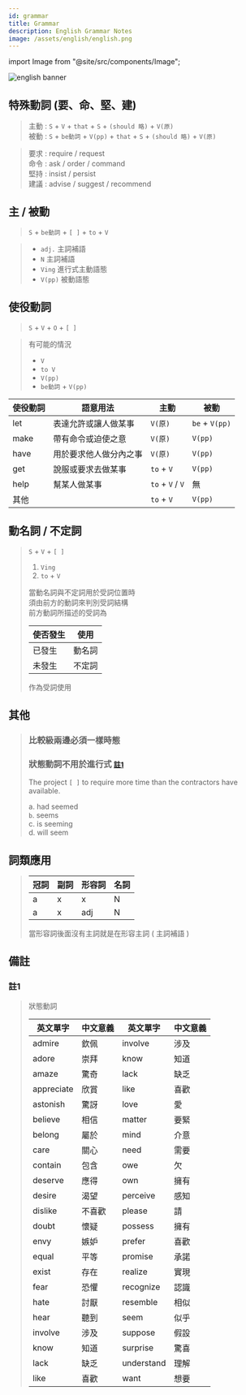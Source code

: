 ```yaml
---
id: grammar
title: Grammar
description: English Grammar Notes
image: /assets/english/english.png
---
```


import Image from "@site/src/components/Image";

<Image src="/assets/english/english.png" alt="english banner" />

## 特殊動詞 (要、命、堅、建)

> 主動 : `S` + `V` + `that` + `S` + `(should 略)` + `V(原)`  
> 被動 : `S` + `be動詞` + `V(pp)` + `that` + `S` + `(should 略)` + `V(原)`

> 要求 : require / request  
> 命令 : ask / order / command  
> 堅持 : insist / persist  
> 建議 : advise / suggest / recommend

## 主 / 被動

> `S` + `be動詞` + `[ ]` + `to` + `V`

> -   `adj.` 主詞補語
> -   `N` 主詞補語
> -   `Ving` 進行式主動語態
> -   `V(pp)` 被動語態

## 使役動詞

> `S` + `V` + `O` + `[ ]`

> 有可能的情況
>
> -   `V`
> -   `to V`
> -   `V(pp)`
> -   `be動詞` + `V(pp)`

| 使役動詞 | 語意用法               | 主動             | 被動           |
| -------- | ---------------------- | ---------------- | -------------- |
| let      | 表達允許或讓人做某事   | `V(原)`          | `be` + `V(pp)` |
| make     | 帶有命令或迫使之意     | `V(原)`          | `V(pp)`        |
| have     | 用於要求他人做分內之事 | `V(原)`          | `V(pp)`        |
| get      | 說服或要求去做某事     | `to` + `V`       | `V(pp)`        |
| help     | 幫某人做某事           | `to` + `V` / `V` | 無             |
| 其他     |                        | `to` + `V`       | `V(pp)`        |

## 動名詞 / 不定詞

> `S` + `V` + `[ ]`
>
> 1. `Ving`
> 2. `to` + `V`
>
> 當動名詞與不定詞用於受詞位置時  
> 須由前方的動詞來判別受詞結構  
> 前方動詞所描述的受詞為
>
> | 使否發生 | 使用   |
> | -------- | ------ |
> | 已發生   | 動名詞 |
> | 未發生   | 不定詞 |
>
> 作為受詞使用

## 其他

> ### 比較級兩邊必須一樣時態
>
> ### 狀態動詞不用於進行式 <small>[註1](#註1)</small>
>
> The project `[ ]` to require more time than the contractors have available.
>
> a. had seemed  
> `b`. seems  
> c. is seeming  
> d. will seem

## 詞類應用

> | 冠詞 | 副詞 | 形容詞 | 名詞 |
> | ---- | ---- | ------ | ---- |
> | a    | x    | x      | N    |
> | a    | x    | adj    | N    |
>
> 當形容詞後面沒有主詞就是在形容主詞 ( 主詞補語 )

## 備註

### 註1

> 狀態動詞
>
> | 英文單字   | 中文意義 | 英文單字   | 中文意義 |
> | ---------- | -------- | ---------- | -------- |
> | admire     | 欽佩     | involve    | 涉及     |
> | adore      | 崇拜     | know       | 知道     |
> | amaze      | 驚奇     | lack       | 缺乏     |
> | appreciate | 欣賞     | like       | 喜歡     |
> | astonish   | 驚訝     | love       | 愛       |
> | believe    | 相信     | matter     | 要緊     |
> | belong     | 屬於     | mind       | 介意     |
> | care       | 關心     | need       | 需要     |
> | contain    | 包含     | owe        | 欠       |
> | deserve    | 應得     | own        | 擁有     |
> | desire     | 渴望     | perceive   | 感知     |
> | dislike    | 不喜歡   | please     | 請       |
> | doubt      | 懷疑     | possess    | 擁有     |
> | envy       | 嫉妒     | prefer     | 喜歡     |
> | equal      | 平等     | promise    | 承諾     |
> | exist      | 存在     | realize    | 實現     |
> | fear       | 恐懼     | recognize  | 認識     |
> | hate       | 討厭     | resemble   | 相似     |
> | hear       | 聽到     | seem       | 似乎     |
> | involve    | 涉及     | suppose    | 假設     |
> | know       | 知道     | surprise   | 驚喜     |
> | lack       | 缺乏     | understand | 理解     |
> | like       | 喜歡     | want       | 想要     |
